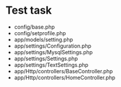 <h1>Test task</h1>

<ul>
    <li>config/base.php</li>
    <li>config/setprofile.php</li>
    <li>app/models/setting.php</li>
    <li>app/settings/Configuration.php</li>
    <li>app/settings/MysqlSettings.php</li>
    <li>app/settings/Settings.php</li>
    <li>app/settings/TextSettings.php</li>
    <li>app/Http/controllers/BaseController.php</li>
    <li>app/Http/controllers/HomeController.php</li>
</ul>    
